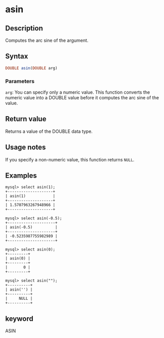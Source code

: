 # asin

## Description

Computes the arc sine of the argument.

## Syntax

```Haskell
DOUBLE asin(DOUBLE arg)
```

### Parameters

`arg`: You can specify only a numeric value. This function converts the numeric value into a DOUBLE value before it computes the arc sine of the value.

## Return value

Returns a value of the DOUBLE data type.

## Usage notes

If you specify a non-numeric value, this function returns `NULL`.

## Examples

```Plain
mysql> select asin(1);
+--------------------+
| asin(1)            |
+--------------------+
| 1.5707963267948966 |
+--------------------+

mysql> select asin(-0.5);
+---------------------+
| asin(-0.5)          |
+---------------------+
| -0.5235987755982989 |
+---------------------+

mysql> select asin(0);
+---------+
| asin(0) |
+---------+
|       0 |
+---------+

mysql> select asin("");
+----------+
| asin('') |
+----------+
|     NULL |
+----------+
```

## keyword

ASIN